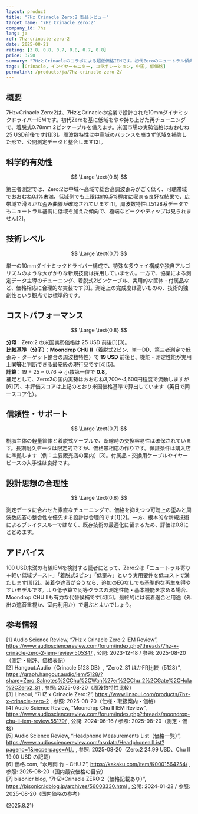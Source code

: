 ```yaml
---
layout: product
title: "7Hz Crinacle Zero:2 製品レビュー"
target_name: "7Hz Crinacle Zero:2"
company_id: 7hz
lang: ja
ref: 7hz-crinacle-zero-2
date: 2025-08-21
rating: [3.8, 0.8, 0.7, 0.8, 0.7, 0.8]
price: 3750
summary: "7HzとCrinacleのコラボによる超低価格IEMです。初代Zeroのニュートラル傾向に低域を少し増したチューニングで、10mmダイナミックドライバー採用。第三者測定では広帯域で低歪みかつ素直な周波数特性が確認されます。25 USD級の価格で実用的な性能を達成し、着脱式2ピンなど基本機能も備えます。"
tags: [Crinacle, インイヤーモニター, コラボレーション, 中国, 低価格]
permalink: /products/ja/7hz-crinacle-zero-2/
---
```


## 概要

7Hz×Crinacle Zero:2は、7HzとCrinacleの協業で設計された10mmダイナミックドライバーIEMです。初代Zeroを基に低域をやや持ち上げた再チューニングで、着脱式0.78mm 2ピンケーブルを備えます。米国市場の実勢価格はおおむね25 USD前後です[1][3]。周波数特性は中高域のバランスを崩さず低域を補強した形で、公開測定データと整合します[2]。

## 科学的有効性

$$ \Large \text{0.8} $$

第三者測定では、Zero:2は中域〜高域で総合高調波歪みがごく低く、可聴帯域でおおむね0.1%未満、低域側でも上限は約0.5%程度に収まる良好な結果で、広帯域で滑らかな歪み曲線が確認されています[1]。周波数特性は5128系データでもニュートラル基調に低域を加えた傾向で、極端なピークやディップは見られません[2]。

## 技術レベル

$$ \Large \text{0.7} $$

単一の10mmダイナミックドライバー構成で、特殊な多ウェイ構成や独自アルゴリズムのような大がかりな新規技術は採用していません。一方で、協業による測定データ主導のチューニング、着脱式2ピンケーブル、実用的な筐体・付属品など、価格相応に合理的な実装です[3]。測定上の完成度は高いものの、技術的独創性という観点では標準的です。

## コストパフォーマンス

$$ \Large \text{0.8} $$

**分母**：Zero:2 の米国実勢価格は 25 USD 前後[1][3]。  
**比較基準（分子）**：**Moondrop CHU II**（着脱式2ピン、単一DD、第三者測定で低歪み・ターゲット整合の周波数特性）で **19 USD** 前後と、機能・測定性能が実用上**同等**と判断できる最安級の現行品です[4][5]。  
**計算**：19 ÷ 25 ≈ 0.76 → 小数第一位で **0.8**。  
補足として、Zero:2の国内実勢はおおむね3,700〜4,600円程度で流動しますが[6][7]、本評価スコアは上記のとおり米国価格基準で算出しています（英日で同一スコア化）。

## 信頼性・サポート

$$ \Large \text{0.7} $$

樹脂主体の軽量筐体と着脱式ケーブルで、断線時の交換容易性は確保されています。長期耐久データは限定的ですが、価格帯相応の作りです。保証条件は購入店に準拠します（例：主要販売店の案内）[3]。付属品・交換用ケーブルやイヤーピースの入手性は良好です。

## 設計思想の合理性

$$ \Large \text{0.8} $$

測定データに合わせた素直なチューニングで、価格を抑えつつ可聴上の歪みと周波数応答の整合性を優先する設計は合理的です[1][2]。一方、根本的な新規技術によるブレイクスルーではなく、既存技術の最適化に留まるため、評価は0.8にとどめます。

## アドバイス

100 USD未満の有線IEMを検討する読者にとって、Zero:2は「ニュートラル寄り＋軽い低域ブースト」「着脱式2ピン」「低歪み」という実用要件を低コストで満たします[1][2]。装着や遮音が合うなら、追加のEQなしでも基準的な再生を得やすいモデルです。より低予算で同等クラスの測定性能・基本機能を求める場合、Moondrop CHU IIも有力な代替候補です[4][5]。最終的には装着適合と用途（外出の遮音重視か、室内利用か）で選ぶとよいでしょう。

## 参考情報

[1] Audio Science Review, “7Hz x Crinacle Zero:2 IEM Review”, https://www.audiosciencereview.com/forum/index.php?threads/7hz-x-crinacle-zero-2-iem-review.50534/ , 公開: 2023-12-18 / 参照: 2025-08-20（測定・総評、価格表記）  
[2] Hangout.Audio（Crinacle 5128 DB）, “Zero2_S1 ほかFR比較（5128）”, https://graph.hangout.audio/iem/5128/?share=Zero_Salnotes%2CChu%2CWan%27er%2CChu_2%2CGate%2CHola%2CZero2_S1 , 参照: 2025-08-20（周波数特性比較）  
[3] Linsoul, “7HZ x Crinacle Zero:2”, https://www.linsoul.com/products/7hz-x-crinacle-zero-2 , 参照: 2025-08-20（仕様・取扱案内・価格）  
[4] Audio Science Review, “Moondrop Chu II IEM Review”, https://www.audiosciencereview.com/forum/index.php?threads/moondrop-chu-ii-iem-review.55179/ , 公開: 2024-06-16 / 参照: 2025-08-20（測定・価格）  
[5] Audio Science Review, “Headphone Measurements List（価格一覧）”, https://www.audiosciencereview.com/asrdata/HeadphoneallList?pageno=1&recperpage=ALL , 参照: 2025-08-20（Zero:2 24.99 USD、Chu II 19.00 USD の記載）  
[6] 価格.com, “水月雨 竹 - CHU 2”, https://kakaku.com/item/K0001564254/ , 参照: 2025-08-20（国内最安価格の目安）  
[7] bisonicr blog, “7HZ×Crinacle ZERO 2（価格記載あり）”, https://bisonicr.ldblog.jp/archives/56003330.html , 公開: 2024-01-22 / 参照: 2025-08-20（国内価格の参考）

(2025.8.21)
